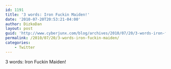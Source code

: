 ```yaml
---
id: 1191
title: '3 words: Iron Fuckin Maiden!'
date: '2010-07-20T20:53:21-04:00'
author: DizkoDan
layout: post
guid: 'http://www.cyberjunx.com/blog/archives/2010/07/20/3-words-iron-fuckin-maiden/'
permalink: /2010/07/20/3-words-iron-fuckin-maiden/
categories:
    - Twitter
---
```


3 words: Iron Fuckin Maiden!
